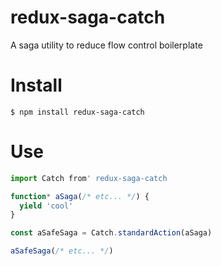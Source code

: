 # redux-saga-catch

A saga utility to reduce flow control boilerplate

# Install

`$ npm install redux-saga-catch`

# Use

```javascript
import Catch from' redux-saga-catch

function* aSaga(/* etc... */) {
  yield 'cool'
}

const aSafeSaga = Catch.standardAction(aSaga)

aSafeSaga(/* etc... */)
```
